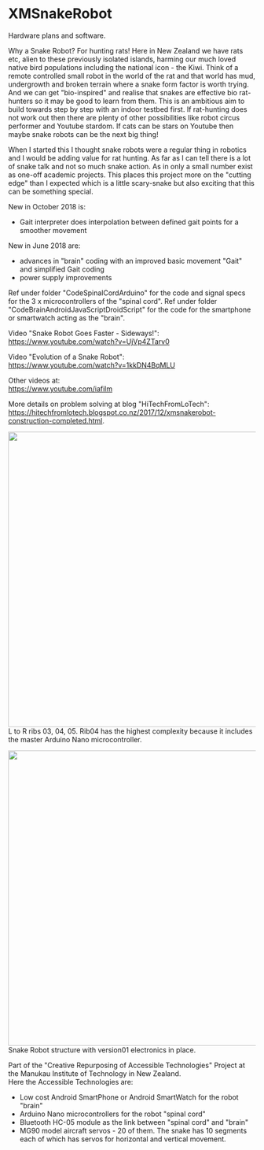 # XMSnakeRobot
Hardware plans and software.   
  
Why a Snake Robot? For hunting rats! Here in New Zealand we have rats etc, alien to these previously isolated islands, harming our much loved native bird populations including the national icon - the Kiwi. Think of a remote controlled small robot in the world of the rat and that world has mud, undergrowth and broken terrain where a snake form factor is worth trying. And we can get "bio-inspired" and realise that snakes are effective bio rat-hunters so it may be good to learn from them. This is an ambitious aim to build towards step by step with an indoor testbed first. If rat-hunting does not work out then there are plenty of other possibilities like robot circus performer and Youtube stardom. If cats can be stars on Youtube then maybe snake robots can be the next big thing!  

When I started this I thought snake robots were a regular thing in robotics and I would be adding value for rat hunting. As far as I can tell there is a lot of snake talk and not so much snake action. As in only a small number exist as one-off academic projects. This places this project more on the "cutting edge" than I expected which is a little scary-snake but also exciting that this can be something special.  

New in October 2018 is:
- Gait interpreter does interpolation between defined gait points for a smoother movement
  
New in June 2018 are:
- advances in "brain" coding with an improved basic movement "Gait" and simplified Gait coding
- power supply improvements

Ref under folder "CodeSpinalCordArduino"</a> for the code and signal specs for the 3 x microcontrollers of the "spinal cord".
Ref under folder "CodeBrainAndroidJavaScriptDroidScript" for the code for the smartphone or smartwatch acting as the "brain".
  
Video "Snake Robot Goes Faster - Sideways!":  
<a href="https://www.youtube.com/watch?v=UjVp4ZTarv0" target="_blank">https://www.youtube.com/watch?v=UjVp4ZTarv0</a>

Video "Evolution of a Snake Robot":  
<a href="https://www.youtube.com/watch?v=1kkDN4BqMLU" target="_blank">https://www.youtube.com/watch?v=1kkDN4BqMLU</a>

Other videos at:  
<a href="https://www.youtube.com/iafilm">https://www.youtube.com/iafilm</a>

More details on problem solving at blog "HiTechFromLoTech":   
<a href="https://hitechfromlotech.blogspot.co.nz/2017/12/xmsnakerobot-construction-completed.html"  target="_blank">https://hitechfromlotech.blogspot.co.nz/2017/12/xmsnakerobot-construction-completed.html</a>.

<img src="https://github.com/manukautech/XMSnakeRobot/blob/master/Images/Assemble_20171221_General3Segments.JPG" width="600" /><br />
L to R ribs 03, 04, 05. Rib04 has the highest complexity because it includes the master Arduino Nano microcontroller.

<img src="https://github.com/manukautech/XMSnakeRobot/blob/master/Images/Assemble_20171221_GeneralWS.JPG" width="600" /><br />
Snake Robot structure with version01 electronics in place.  

Part of the "Creative Repurposing of Accessible Technologies" Project at the Manukau Institute of Technology in New Zealand.<br/>
Here the Accessible Technologies are:
- Low cost Android SmartPhone or Android SmartWatch for the robot "brain"
- Arduino Nano microcontrollers for the robot "spinal cord"
- Bluetooth HC-05 module as the link between "spinal cord" and "brain"
- MG90 model aircraft servos - 20 of them. 
  The snake has 10 segments each of which has servos for horizontal and vertical movement.
  

